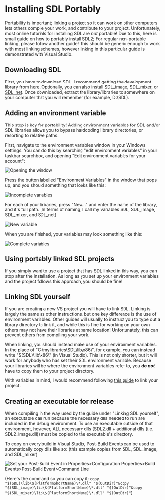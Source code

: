 # Installing SDL Portably
Portability is important; linking a project so it can work on other computers lets others compile your work, and contribute to your project. Unfortunately, most online tutorials for installing SDL are *not* portable! Due to this, here is small guide on how to portably install SDL2; For regular non-portable linking, please follow another guide! This should be generic enough to work with most linking schemes, however linking in this particular guide is demonstrated with Visual Studio. 

## Downloading SDL
First, you have to download SDL. I recommend getting the development library from [here](https://www.libsdl.org/download-2.0.php). Optionally, you can also install [SDL_image](https://www.libsdl.org/projects/SDL_image/), [SDL_mixer](https://www.libsdl.org/projects/SDL_mixer/), or [SDL_net](https://www.libsdl.org/projects/SDL_net/). Once downloaded, extract the library/libraries to somewhere on your computer that you will remember (for example, D:\SDL).

## Adding an environment variable
This step is key for portability! Adding environment variables for SDL and/or SDL libraries allows you to bypass hardcoding library directories, or resorting to relative paths.

First, navigate to the environment variables window in your Windows settings. You can do this by searching "edit environment variables" in your taskbar searchbox, and opening "Edit environment variables for your account":

![Opening the window](https://user-images.githubusercontent.com/50138952/113849425-d1007700-97dc-11eb-9b15-d163678c4ebc.png)

Press the button labelled "Environment Variables" in the window that pops up, and you should something that looks like this:

![Incomplete variables](https://user-images.githubusercontent.com/50138952/110579760-87ac1000-81bb-11eb-90ee-e51c858069e7.png)

For each of your lirbaries, press "New..." and enter the name of the library, and it's full path.
(In terms of naming, I call my variables SDL, SDL_image, SDL_mixer, and SDL_net)

![New variable](https://user-images.githubusercontent.com/50138952/110579801-95619580-81bb-11eb-87a4-b950779fa181.png)

When you are finished, your variables may look something like this:

![Complete variables](https://user-images.githubusercontent.com/50138952/110579721-77943080-81bb-11eb-8268-14e25719272d.png)

## Using portably linked SDL projects
If you simply want to use a project that has SDL linked in this way, you can stop after the installation. As long as you set up your environment variables and the project follows this approach, you should be fine!

## Linking SDL yourself
If you are creating a new VS project you will have to link SDL. Linking is largely the same as other instructions, but one key difference is the use of environment variables. Other guides will usually to instruct you to type out a library directory to link it, and while this is fine for working on your own others may not have their libraries at same location! Unfortunately, this can prevent others from compiling your work.

When linking, you should instead make use of your environment variables. In the place of "C:\mylibraries\SDL\lib\x86\\", for example, you can instead write "$(SDL)\lib\x86\\" (in Visual Studio). This is not only shorter, but it will work for anybody who has set their SDL environment variable. Because your libraries will be where the environment variables refer to, you ***do not*** have to copy them to your project directory.

With variables in mind, I would recommend following [this guide](https://thenumbat.github.io/cpp-course/sdl2/01/vsSetup.html) to link your project.

## Creating an executable for release
When compiling in the way used by the guide under "Linking SDL yourself", an executable can run because the necessary dlls needed to run are included in the debug environment. To use an executable outside of that environment, however, ALL necessary dlls (SDL2.dll + additional dlls (i.e. SDL2_image.dll)) must be copied to the executable's directory.

To copy on every build in Visual Studio, Post-Build Events can be used to automatically copy dlls like so: (this example copies from SDL, SDL_image, and SDL_mixer)

![Set your Post-Build Event in Properties>Configuration Properties>Build Events>Post-Build Event>Command Line](https://user-images.githubusercontent.com/50138952/113514420-cca44600-95b1-11eb-9afc-b60de95b2fdd.png)

(Here's the command so you can copy it: `copy "$(SDL)\lib\$(PlatformShortName)\*.dll" "$(OutDir)"&copy "$(SDL_image)\lib\$(PlatformShortName)\*.dll" "$(OutDir)"&copy "$(SDL_mixer)\lib\$(PlatformShortName)\*.dll" "$(OutDir)"`)
